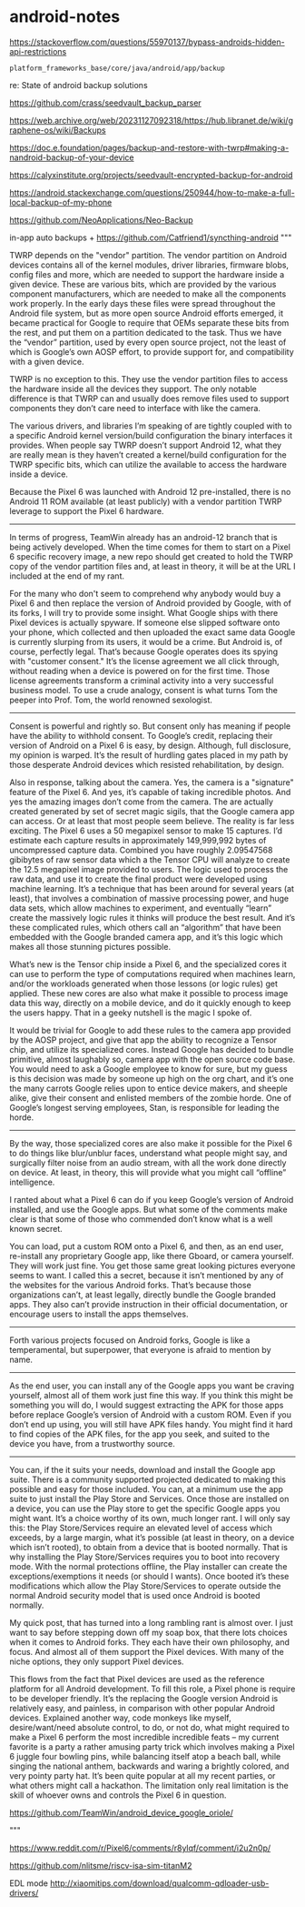 # android-notes

https://stackoverflow.com/questions/55970137/bypass-androids-hidden-api-restrictions

`platform_frameworks_base/core/java/android/app/backup`

re: State of android backup solutions

https://github.com/crass/seedvault_backup_parser

https://web.archive.org/web/20231127092318/https://hub.libranet.de/wiki/graphene-os/wiki/Backups

https://doc.e.foundation/pages/backup-and-restore-with-twrp#making-a-nandroid-backup-of-your-device

https://calyxinstitute.org/projects/seedvault-encrypted-backup-for-android

https://android.stackexchange.com/questions/250944/how-to-make-a-full-local-backup-of-my-phone

https://github.com/NeoApplications/Neo-Backup

in-app auto backups + https://github.com/Catfriend1/syncthing-android
"""

TWRP depends on the "vendor" partition. The vendor partition on Android devices contains all of the kernel modules, driver libraries, firmware blobs, config files and more, which are needed to support the hardware inside a given device. These are various bits, which are provided by the various component manufacturers, which are needed to make all the components work properly. In the early days these files were spread throughout the Android file system, but as more open source Android efforts emerged, it became practical for Google to require that OEMs separate these bits from the rest, and put them on a partition dedicated to the task. Thus we have the “vendor” partition, used by every open source project, not the least of which is Google’s own AOSP effort, to provide support for, and compatibility with a given device.

TWRP is no exception to this. They use the vendor partition files to access the hardware inside all the devices they support. The only notable difference is that TWRP can and usually does remove files used to support components they don’t care need to interface with like the camera.

The various drivers, and libraries I’m speaking of are tightly coupled with to a specific Android kernel version/build configuration the binary interfaces it provides. When people say TWRP doesn’t support Android 12, what they are really mean is they haven’t created a kernel/build configuration for the TWRP specific bits, which can utilize the available to access the hardware inside a device.

Because the Pixel 6 was launched with Android 12 pre-installed, there is no Android 11 ROM available (at least publicly) with a vendor partition TWRP leverage to support the Pixel 6 hardware.

----

In terms of progress, TeamWin already has an android-12 branch that is being actively developed. When the time comes for them to start on a Pixel 6 specific recovery image, a new repo should get created to hold the TWRP copy of the vendor partition files and, at least in theory, it will be at the URL I included at the end of my rant.

For the many who don't seem to comprehend why anybody would buy a Pixel 6 and then replace the version of Android provided by Google, with of its forks, I will try to provide some insight. What Google ships with there Pixel devices is actually spyware. If someone else slipped software onto your phone, which collected and then uploaded the exact same data Google is currently slurping from its users, it would be a crime. But Android is, of course, perfectly legal. That’s because Google operates does its spying with "customer consent." It’s the license agreement we all click through, without reading when a device is powered on for the first time. Those license agreements transform a criminal activity into a very successful business model. To use a crude analogy, consent is what turns Tom the peeper into Prof. Tom, the world renowned sexologist.

----

Consent is powerful and rightly so. But consent only has meaning if people have the ability to withhold consent. To Google’s credit, replacing their version of Android on a Pixel 6 is easy, by design. Although, full disclosure, my opinion is warped. It’s the result of hurdling gates placed in my path by those desperate Android devices which resisted rehabilitation, by design.

Also in response, talking about the camera. Yes, the camera is a "signature" feature of the Pixel 6. And yes, it’s capable of taking incredible photos. And yes the amazing images don’t come from the camera. The are actually created generated by set of secret magic sigils, that the Google camera app can access. Or at least that most people seem believe. The reality is far less exciting. The Pixel 6 uses a 50 megapixel sensor to make 15 captures. I’d estimate each capture results in approximately 149,999,992 bytes of uncompressed capture data. Combined you have roughly 2.09547568 gibibytes of raw sensor data which a the Tensor CPU will analyze to create the 12.5 megapixel image provided to users. The logic used to process the raw data, and use it to create the final product were developed using machine learning. It’s a technique that has been around for several years (at least), that involves a combination of massive processing power, and huge data sets, which allow machines to experiment, and eventually “learn” create the massively logic rules it thinks will produce the best result. And it’s these complicated rules, which others call an “algorithm” that have been embedded with the Google branded camera app, and it’s this logic which makes all those stunning pictures possible.

What’s new is the Tensor chip inside a Pixel 6, and the specialized cores it can use to perform the type of computations required when machines learn, and/or the workloads generated when those lessons (or logic rules) get applied. These new cores are also what make it possible to process image data this way, directly on a mobile device, and do it quickly enough to keep the users happy. That in a geeky nutshell is the magic I spoke of.

It would be trivial for Google to add these rules to the camera app provided by the AOSP project, and give that app the ability to recognize a Tensor chip, and utilize its specialized cores. Instead Google has decided to bundle primitive, almost laughably so, camera app with the open source code base. You would need to ask a Google employee to know for sure, but my guess is this decision was made by someone up high on the org chart, and it’s one the many carrots Google relies upon to entice device makers, and sheeple alike, give their consent and enlisted members of the zombie horde. One of Google’s longest serving employees, Stan, is responsible for leading the horde.

----

By the way, those specialized cores are also make it possible for the Pixel 6 to do things like blur/unblur faces, understand what people might say, and surgically filter noise from an audio stream, with all the work done directly on device. At least, in theory, this will provide what you might call “offline” intelligence.

I ranted about what a Pixel 6 can do if you keep Google’s version of Android installed, and use the Google apps. But what some of the comments make clear is that some of those who commended don’t know what is a well known secret.

You can load, put a custom ROM onto a Pixel 6, and then, as an end user, re-install any proprietary Google app, like there Gboard, or camera yourself. They will work just fine. You get those same great looking pictures everyone seems to want. I called this a secret, because it isn’t mentioned by any of the websites for the various Android forks. That’s because those organizations can’t, at least legally, directly bundle the Google branded apps. They also can’t provide instruction in their official documentation, or encourage users to install the apps themselves.

----

Forth various projects focused on Android forks, Google is like a temperamental, but superpower, that everyone is afraid to mention by name.

----

As the end user, you can install any of the Google apps you want be craving yourself, almost all of them work just fine this way. If you think this might be something you will do, I would suggest extracting the APK for those apps before replace Google’s version of Android with a custom ROM. Even if you don’t end up using, you will still have APK files handy. You might find it hard to find copies of the APK files, for the app you seek, and suited to the device you have, from a trustworthy source.

----

You can, if the it suits your needs, download and install the Google app suite. There is a community supported projected dedicated to making this possible and easy for those included. You can, at a minimum use the app suite to just install the Play Store and Services. Once those are installed on a device, you can use the Play store to get the specific Google apps you might want. It’s a choice worthy of its own, much longer rant. I will only say this: the Play Store/Services require an elevated level of access which exceeds, by a large margin, what it’s possible (at least in theory, on a device which isn’t rooted), to obtain from a device that is booted normally. That is why installing the Play Store/Services requires you to boot into recovery mode. With the normal protections offline, the Play installer can create the exceptions/exemptions it needs (or should I wants). Once booted it’s these modifications which allow the Play Store/Services to operate outside the normal Android security model that is used once Android is booted normally.

My quick post, that has turned into a long rambling rant is almost over. I just want to say before stepping down off my soap box, that there lots choices when it comes to Android forks. They each have their own philosophy, and focus. And almost all of them support the Pixel devices. With many of the niche options, they only support Pixel devices.

This flows from the fact that Pixel devices are used as the reference platform for all Android development. To fill this role, a Pixel phone is require to be developer friendly. It’s the replacing the Google version Android is relatively easy, and painless, in comparison with other popular Android devices. Explained another way, code monkeys like myself, desire/want/need absolute control, to do, or not do, what might required to make a Pixel 6 perform the most incredible incredible feats – my current favorite is a party a rather amusing party trick which involves making a Pixel 6 juggle four bowling pins, while balancing itself atop a beach ball, while singing the national anthem, backwards and waring a brightly colored, and very pointy party hat. It’s been quite popular at all my recent parties, or what others might call a hackathon. The limitation only real limitation is the skill of whoever owns and controls the Pixel 6 in question.

https://github.com/TeamWin/android_device_google_oriole/

"""

https://www.reddit.com/r/Pixel6/comments/r8ylqf/comment/i2u2n0p/

https://github.com/nlitsme/riscv-isa-sim-titanM2

EDL mode http://xiaomitips.com/download/qualcomm-qdloader-usb-drivers/
